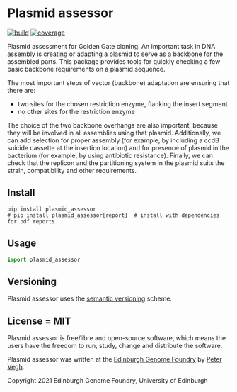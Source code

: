 # Plasmid assessor


[![build](https://github.com/Edinburgh-Genome-Foundry/Plasmid_assessor/actions/workflows/build.yml/badge.svg)](https://github.com/Edinburgh-Genome-Foundry/Plasmid_assessor/actions/workflows/build.yml)
[![coverage](https://coveralls.io/repos/github/Edinburgh-Genome-Foundry/Plasmid_assessor/badge.svg?branch=main)](https://coveralls.io/github/Edinburgh-Genome-Foundry/Plasmid_assessor?branch=main)


Plasmid assessment for Golden Gate cloning. An important task in DNA assembly is creating or adapting a plasmid to serve as a backbone for the assembled parts. This package provides tools for quickly checking a few basic backbone requirements on a plasmid sequence.

The most important steps of vector (backbone) adaptation are ensuring that there are:
* two sites for the chosen restriction enzyme, flanking the insert segment
* no other sites for the restriction enzyme

The choice of the two backbone overhangs are also important, because they will be involved in all assemblies using that plasmid. Additionally, we can add selection for proper assembly (for example, by including a ccdB suicide cassette at the insertion location) and for presence of plasmid in the bacterium (for example, by using antibiotic resistance). Finally, we can check that the replicon and the partitioning system in the plasmid suits the strain, compatibility and other requirements.


## Install

```
pip install plasmid_assessor
# pip install plasmid_assessor[report]  # install with dependencies for pdf reports
```


## Usage

```python
import plasmid_assessor
```


## Versioning

Plasmid assessor uses the [semantic versioning](https://semver.org) scheme.


## License = MIT

Plasmid assessor is free/libre and open-source software, which means the users have the freedom to run, study, change and distribute the software.

Plasmid assessor was written at the [Edinburgh Genome Foundry](https://edinburgh-genome-foundry.github.io/)
by [Peter Vegh](https://github.com/veghp).

Copyright 2021 Edinburgh Genome Foundry, University of Edinburgh

